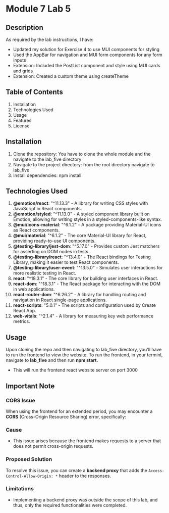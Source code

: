 # Module 7 Lab 5

## Description

As required by the lab instructions, I have:

- Updated my solution for Exercise 4 to use MUI components for styling
- Used the AppBar for navigation and MUI form components for any form inputs
- Extension: Included the PostList component and style using MUI cards and grids
- Extension: Created a custom theme using createTheme

## Table of Contents

1. Installation
2. Technologies Used
3. Usage
4. Features
5. License

## Installation

1. Clone the repository:
   You have to clone the whole module and the navigate to the lab_five directory
2. Navigate to the project directory:
   from the root directory navigate to lab_five
3. Install dependencies:
   npm install

## Technologies Used

1. **@emotion/react**: "^11.13.3" - A library for writing CSS styles with JavaScript in React components.
2. **@emotion/styled**: "^11.13.0" - A styled component library built on Emotion, allowing for writing styles in a styled-components-like syntax.
3. **@mui/icons-material**: "^6.1.2" - A package providing Material-UI icons as React components.
4. **@mui/material**: "^6.1.2" - The core Material-UI library for React, providing ready-to-use UI components.
5. **@testing-library/jest-dom**: "^5.17.0" - Provides custom Jest matchers for asserting on DOM nodes in tests.
6. **@testing-library/react**: "^13.4.0" - The React bindings for Testing Library, making it easier to test React components.
7. **@testing-library/user-event**: "^13.5.0" - Simulates user interactions for more realistic testing in React.
8. **react**: "^18.3.1" - The core library for building user interfaces in React.
9. **react-dom**: "^18.3.1" - The React package for interacting with the DOM in web applications.
10. **react-router-dom**: "^6.26.2" - A library for handling routing and navigation in React single-page applications.
11. **react-scripts**: "5.0.1" - The scripts and configuration used by Create React App.
12. **web-vitals**: "^2.1.4" - A library for measuring key web performance metrics.

## Usage

Upon cloning the repo and then navigating to lab_five directory, you'll have to run the frontend to view the website.
To run the frontend, in your terminl, navigate to **lab_five** and then run **npm start.**

- This will run the frontend react website server on port 3000

## Important Note

### CORS Issue

When using the frontend for an extended period, you may encounter a **CORS** (Cross-Origin Resource Sharing) error, specifically:

### Cause

- This issue arises because the frontend makes requests to a server that does not permit cross-origin requests.

### Proposed Solution

To resolve this issue, you can create a **backend proxy** that adds the `Access-Control-Allow-Origin: *` header to the responses.

### Limitations

- Implementing a backend proxy was outside the scope of this lab, and thus, only the required functionalities were completed.

